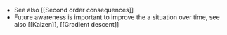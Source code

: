- See also [[Second order consequences]]
- Future awareness is important to improve the a situation over time, see also [[Kaizen]], [[Gradient descent]]